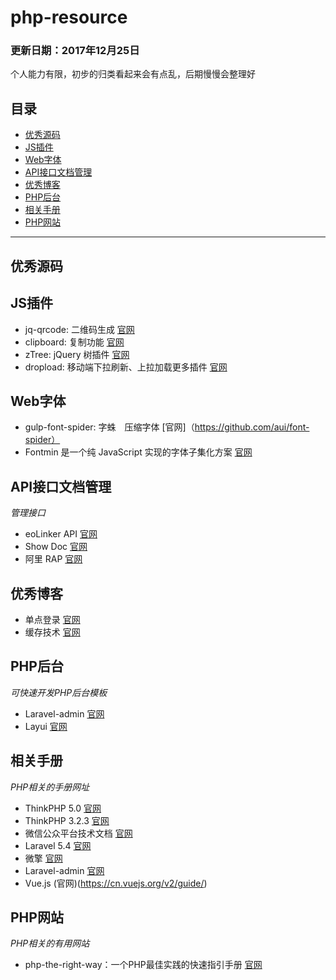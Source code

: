 # php-resource
### 更新日期：2017年12月25日
个人能力有限，初步的归类看起来会有点乱，后期慢慢会整理好

## 目录
* [优秀源码](#source_code)
* [JS插件](#plug-in)
* [Web字体](#font)
* [API接口文档管理](#interface)
* [优秀博客](#blog)
* [PHP后台](#phpadmin)
* [相关手册](#manual)
* [PHP网站](#phpwebsite)

------------------
## <a name="source_code"></a>优秀源码


## <a name="plug-in"></a>JS插件
* jq-qrcode: 二维码生成 [官网](https://github.com/jeromeetienne/jquery-qrcode)
* clipboard: 复制功能 [官网](https://github.com/zenorocha/clipboard.js)
* zTree: jQuery 树插件 [官网](https://github.com/zTree/zTree_v3)
* dropload: 移动端下拉刷新、上拉加载更多插件 [官网](https://github.com/ximan/dropload)

## <a name="font"></a>Web字体
* gulp-font-spider: 字蛛　压缩字体 [官网]（https://github.com/aui/font-spider）
* Fontmin 是一个纯 JavaScript 实现的字体子集化方案 [官网](https://github.com/ecomfe/fontmin)

## <a name="interface"></a>API接口文档管理
_管理接口_
* eoLinker API [官网](https://github.com/eolinker/eoLinker-API-Management-System-OS-3.X)
* Show Doc [官网](https://github.com/star7th/showdoc)
* 阿里 RAP [官网](https://github.com/thx/RAP)

## <a name="blog"></a>优秀博客
* 单点登录 [官网](http://www.cnblogs.com/ywlaker/p/6113927.html)
* 缓存技术 [官网](http://blog.csdn.net/zhengwish/article/details/51497164)

## <a name="phpadmin"></a>PHP后台
_可快速开发PHP后台模板_
* Laravel-admin [官网](https://github.com/z-song/laravel-admin)
* Layui [官网](https://github.com/sentsin/layui)

## <a name="manual"></a>相关手册
_PHP相关的手册网址_

* ThinkPHP 5.0 [官网](https://www.kancloud.cn/manual/thinkphp5/118003)
* ThinkPHP 3.2.3 [官网](https://www.kancloud.cn/manual/thinkphp/1678)
* 微信公众平台技术文档 [官网](https://mp.weixin.qq.com/wiki?t=resource/res_main&id=mp1445241432)
* Laravel 5.4 [官网](https://d.laravel-china.org/docs/5.4)
* 微擎 [官网](http://s.we7.cc/index.php?c=wiki&do=view&id=1&list=19)
* Laravel-admin [官网](http://laravel-admin.org/docs/#/zh/)
* Vue.js (官网)(https://cn.vuejs.org/v2/guide/)

## <a name="phpwebsite"></a>PHP网站
_PHP相关的有用网站_

* php-the-right-way：一个PHP最佳实践的快速指引手册 [官网](http://laravel-china.github.io/php-the-right-way/)

